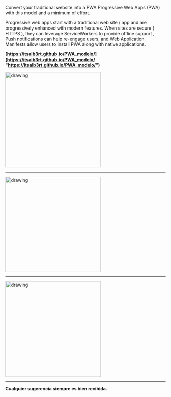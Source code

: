 Convert your traditional website into a PWA Progressive Web Apps (PWA) with this model and a minimum of effort.

Progressive web apps start with a traditional web site / app and are progressively enhanced with modern features. When sites are secure ( HTTPS ), they can leverage ServiceWorkers to provide offline support , Push notifications can help re-engage users, and Web Application Manifests allow users to install PWA along with native applications.



**[https://itsalb3rt.github.io/PWA_modelo/](https://itsalb3rt.github.io/PWA_modelo/ "https://itsalb3rt.github.io/PWA_modelo/")**

<img src="https://i.imgur.com/Wy7vKHc.png" alt="drawing" width="300"/>

---

<img src="https://i.imgur.com/Znm9vuC.png" alt="drawing" width="300"/>

---

<img src="https://i.imgur.com/ZkGrzkN.png" alt="drawing" width="300"/>

---

**Cualquier sugerencia siempre es bien recibida.**
